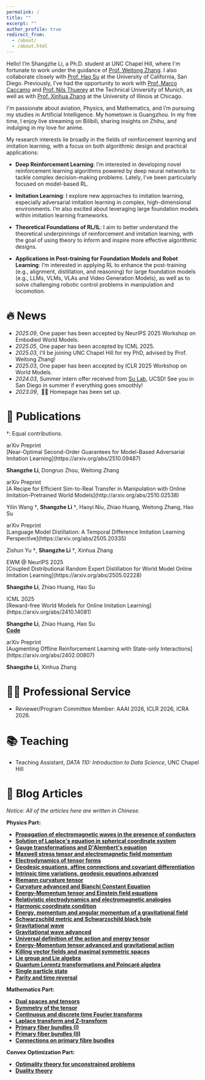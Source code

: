 ```yaml
---
permalink: /
title: ""
excerpt: ""
author_profile: true
redirect_from: 
  - /about/
  - /about.html
---
```

Hello! I’m Shangzhe Li, a Ph.D. student at UNC Chapel Hill, where I'm fortunate to work under the guidance of [Prof. Weitong Zhang](https://zeroweight.github.io/). I also collaborate closely with [Prof. Hao Su](https://cseweb.ucsd.edu/~haosu/) at the University of California, San Diego. Previously, I’ve had the opportunity to work with [Prof. Marco Caccamo](https://rtsl.cps.mw.tum.de/personal_page/mcaccamo/) and [Prof. Nils Thuerey](https://ge.in.tum.de/about/n-thuerey/) at the Technical University of Munich, as well as with [Prof. Xinhua Zhang](https://www.cs.uic.edu/~zhangx/) at the University of Illinois at Chicago.

I'm passionate about aviation, Physics, and Mathematics, and I’m pursuing my studies in Artificial Intelligence. My hometown is Guangzhou. In my free time, I enjoy live streaming on Bilibili, sharing insights on Zhihu, and indulging in my love for anime.  

My research interests lie broadly in the fields of reinforcement learning and imitation learning, with a focus on both algorithmic design and practical applications:

- **Deep Reinforcement Learning**: I’m interested in developing novel reinforcement learning algorithms powered by deep neural networks to tackle complex decision-making problems. Lately, I’ve been particularly focused on model-based RL.

- **Imitation Learning**: I explore new approaches to imitation learning, especially adversarial imitation learning in complex, high-dimensional environments. I’m also excited about leveraging large foundation models within imitation learning frameworks.

- **Theoretical Foundations of RL/IL**: I aim to better understand the theoretical underpinnings of reinforcement and imitation learning, with the goal of using theory to inform and inspire more effective algorithmic designs.

- **Applications in Post-training for Foundation Models and Robot Learning**: I’m interested in applying RL to enhance the post-training (e.g., alignment, distillation, and reasoning) for large foundation models (e.g., LLMs, VLMs, VLAs and Video Generation Models), as well as to solve challenging robotic control problems in manipulation and locomotion.

# 🔥 News
- *2025.09*, One paper has been accepted by NeurIPS 2025 Workshop on Embodied World Models.
- *2025.05*, One paper has been accepted by ICML 2025.
- *2025.03*, I'll be joining UNC Chapel Hill for my PhD, advised by Prof. Weitong Zhang!
- *2025.03*, One paper has been accepted by ICLR 2025 Workshop on World Models.
- *2024.03*, Summer intern offer received from [Su Lab](https://cseweb.ucsd.edu/~haosu/), UCSD! See you in San Diego in summer if everything goes smoothly!
- *2023.09*, &nbsp;🎉🎉 Homepage has been set up.

# 📝 Publications
†: Equal contributions.

<!-- Paper 1 -->
<div class='paper-box'>
  <div class="badge-box">
    <div class="badge">arXiv Preprint</div>
  </div>

  <div class='paper-box-text' markdown="1">
  [Near-Optimal Second-Order Guarantees for Model-Based Adversarial Imitation Learning](https://arxiv.org/abs/2510.09487)

  **Shangzhe Li**, Dongruo Zhou, Weitong Zhang
  </div>
</div>

<!-- Paper 2 -->
<div class='paper-box'>
  <div class="badge-box">
    <div class="badge">arXiv Preprint</div>
  </div>

  <div class='paper-box-text' markdown="1">
  [A Recipe for Efficient Sim-to-Real Transfer in Manipulation with Online
  Imitation-Pretrained World Models](http://arxiv.org/abs/2510.02538)

  Yilin Wang †, **Shangzhe Li** †, Haoyi Niu, Zhiao Huang, Weitong Zhang, Hao Su
  </div>
</div>

<!-- Paper 3 -->
<div class='paper-box'>
  <div class="badge-box">
    <div class="badge">arXiv Preprint</div>
  </div>

  <div class='paper-box-text' markdown="1">
  [Language Model Distillation: A Temporal Difference Imitation Learning Perspective](https://arxiv.org/abs/2505.20335)

  Zishun Yu †, **Shangzhe Li** †, Xinhua Zhang
  </div>
</div>

<!-- Paper 4 -->
<div class='paper-box'>
  <div class="badge-box">
    <div class="badge">EWM @ NeurIPS 2025</div>
  </div>

  <div class='paper-box-text' markdown="1">
  [Coupled Distributional Random Expert Distillation for World Model Online Imitation Learning](https://arxiv.org/abs/2505.02228)

  **Shangzhe Li**, Zhiao Huang, Hao Su
  </div>
</div>

<!-- Paper 5 -->

<div class='paper-box'>
  <div class="badge-box">
    <div class="badge">ICML 2025</div>
  </div>

  <div class='paper-box-text' markdown="1">
  [Reward-free World Models for Online Imitation Learning](https://arxiv.org/abs/2410.14081)

  **Shangzhe Li**, Zhiao Huang, Hao Su  
  [**Code**](https://github.com/TobyLeelsz/iqmpc)
  </div>
</div>

<!-- Paper 6 -->
<div class='paper-box'>
  <div class="badge-box">
    <div class="badge">arXiv Preprint</div>
  </div>

  <div class='paper-box-text' markdown="1">
  [Augmenting Offline Reinforcement Learning with State-only Interactions](https://arxiv.org/abs/2402.00807)

  **Shangzhe Li**, Xinhua Zhang
  </div>
</div>

# 🧑‍💼 Professional Service
- Reviewer/Program Committee Member: AAAI 2026, ICLR 2026, ICRA 2026.

# 📚 Teaching
- Teaching Assistant, *DATA 110: Introduction to Data Science*, UNC Chapel Hill

# 📖 Blog Articles
*Notice: All of the articles here are written in Chinese.* 

**Physics Part:**
- [**Propagation of electromagnetic waves in the presence of conductors**](https://zhuanlan.zhihu.com/p/487555515)
- [**Solution of Laplace's equation in spherical coordinate system**](https://zhuanlan.zhihu.com/p/492694563)
- [**Gauge transformations and D'Alembert's equation**](https://zhuanlan.zhihu.com/p/504982231)
- [**Maxwell stress tensor and electromagnetic field momentum**](https://zhuanlan.zhihu.com/p/523698037)
- [**Electrodynamics of tensor forms**](https://zhuanlan.zhihu.com/p/538907023)
- [**Geodesic equations, affine connections and covariant differentiation**](https://zhuanlan.zhihu.com/p/599077467)
- [**Intrinsic time variations, geodesic equations advanced**](https://zhuanlan.zhihu.com/p/599930752)
- [**Riemann curvature tensor**](https://zhuanlan.zhihu.com/p/600891458)
- [**Curvature advanced and Bianchi Constant Equation**](https://zhuanlan.zhihu.com/p/601088640)
- [**Energy-Momentum tensor and Einstein field equations**](https://zhuanlan.zhihu.com/p/601255696)
- [**Relativistic electrodynamics and electromagnetic analogies**](https://zhuanlan.zhihu.com/p/602635631)
- [**Harmonic coordinate condition**](https://zhuanlan.zhihu.com/p/604933950)
- [**Energy, momentum and angular momentum of a gravitational field**](https://zhuanlan.zhihu.com/p/611102483)
- [**Schwarzschild metric and Schwarzschild black hole**](https://zhuanlan.zhihu.com/p/612420413)
- [**Gravitational wave**](https://zhuanlan.zhihu.com/p/614730295)
- [**Gravitational wave advanced**](https://zhuanlan.zhihu.com/p/615282349)
- [**Universal definition of the action and energy tensor**](https://zhuanlan.zhihu.com/p/619484924)
- [**Energy-Momentum tensor advanced and gravitational action**](https://zhuanlan.zhihu.com/p/621155312)
- [**Killing vector fields and maximal symmetric spaces**](https://zhuanlan.zhihu.com/p/624578802)
- [**Lie group and Lie algebra**](https://zhuanlan.zhihu.com/p/644154704)
- [**Quantum Lorentz transformations and Poincaré algebra**](https://zhuanlan.zhihu.com/p/645056327)
- [**Single particle state**](https://zhuanlan.zhihu.com/p/645264336)
- [**Parity and time reversal**](https://zhuanlan.zhihu.com/p/692194960)

**Mathematics Part:**
- [**Dual spaces and tensors**](https://zhuanlan.zhihu.com/p/540551745)
- [**Symmetry of the tensor**](https://zhuanlan.zhihu.com/p/543078969)
- [**Continuous and discrete time Fourier transforms**](https://zhuanlan.zhihu.com/p/606937411)
- [**Laplace transform and Z-transform**](https://zhuanlan.zhihu.com/p/611844650)
- [**Primary fiber bundles (I)**](https://zhuanlan.zhihu.com/p/644632269)
- [**Primary fiber bundles (II)**](https://zhuanlan.zhihu.com/p/656135139)
- [**Connections on primary fibre bundles**](https://zhuanlan.zhihu.com/p/676335305)

**Convex Optimization Part:**
- [**Optimality theory for unconstrained problems**](https://zhuanlan.zhihu.com/p/612089283)
- [**Duality theory**](https://zhuanlan.zhihu.com/p/615771472)
